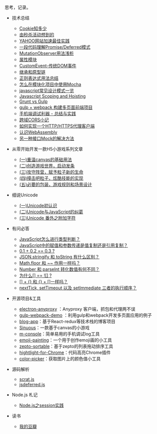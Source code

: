 思考，记录。

- 技术总结
  - [Cookie知多少](https://github.com/fwon/blog/issues/11)  
  - [由秒杀活动想到的](https://github.com/fwon/blog/issues/13)  
  - [YAHOO网站加速最佳实践](https://github.com/fwon/blog/issues/1)
  - [一段代码理解Promise/Deferred模式](https://github.com/fwon/blog/issues/2)
  - [MutationObserver用法浅析](https://github.com/fwon/blog/issues/5)
  - [属性模块](https://github.com/fwon/blog/issues/6)
  - [CustomEvent-传统DOM事件](https://github.com/fwon/blog/issues/7)
  - [继承和原型链](https://github.com/fwon/blog/issues/8)
  - [正则表达式用法总结](https://github.com/fwon/blog/issues/9)
  - [怎么在模块化项目中使用Mocha](https://github.com/fwon/blog/issues/10)
  - [javascript常见设计模式一览](https://github.com/fwon/blog/issues/14)
  - [Javascript Scoping and Hoisting](https://github.com/fwon/blog/issues/15)
  - [Grunt vs Gulp](https://github.com/fwon/blog/issues/16)
  - [gulp + webpack 构建多页面前端项目](https://github.com/fwon/blog/issues/17)
  - [手机端调试利器 - 总结与实践](https://github.com/fwon/blog/issues/18)
  - [跨域CORS小记](https://github.com/fwon/blog/issues/27)
  - [如何实现一个HTTP/HTTPS代理客户端](https://github.com/fwon/blog/issues/38)
  - [认识WebAssembly](https://github.com/fwon/blog/issues/39)
  - [另一种接口Mock的解决方法](https://github.com/fwon/blog/issues/40)


- 从零开始开发一款H5小游戏系列文章
  - [(一)重温canvas的基础用法](https://github.com/fwon/blog/issues/19)
  - [(二)创造游戏世界，启动发条](https://github.com/fwon/blog/issues/20)
  - [(三)攻守阵营，赋予粒子新的生命](https://github.com/fwon/blog/issues/21)
  - [(四)撞击吧粒子，炫酷技能的实现](https://github.com/fwon/blog/issues/22)
  - [(五)必要的包装，游戏规则和场景设计](https://github.com/fwon/blog/issues/23)

- 细说Unicode
  - [(一)Unicode初认识](https://github.com/fwon/blog/issues/24)
  - [(二)Unicode与JavaScript的纠葛](https://github.com/fwon/blog/issues/25)
  - [(三)Unicode 番外之附加字符](https://github.com/fwon/blog/issues/26)

- 有问必答
  - [JavaScript怎么进行类型判断？](https://github.com/fwon/blog/issues/28)
  - [JavaScript中的赋值和参数传递是值复制还是引用复制？](https://github.com/fwon/blog/issues/29)
  - [0.1 + 0.2 == 0.3 ?](https://github.com/fwon/blog/issues/30)
  - [JSON.stringify 和 toString 有什么区别？](https://github.com/fwon/blog/issues/31)
  - [Math.floor 和 ~~ 作用一样吗？](https://github.com/fwon/blog/issues/32)
  - [Number 和 parseInt 转化数值有何不同？](https://github.com/fwon/blog/issues/33)
  - [为什么[] == ![] ?](https://github.com/fwon/blog/issues/34)
  - [[] + {} 和 {} + []一样吗？](https://github.com/fwon/blog/issues/35)
  - [nextTick, setTimeout 以及 setImmediate 三者的执行顺序？](https://github.com/fwon/blog/issues/36)
  
- 开源项目&工具
  - [electron-anyproxy](https://github.com/fwon/electron-anyproxy) ：Anyproxy 客户端，抓包和代理两不误
  - [gulp-webpack-demo](https://github.com/fwon/gulp-webpack-demo) ：利用gulp和webpack开发多页面应用的例子
  - [blog-app](https://github.com/fwon/blog-app)：基于React-redux等技术栈的博客项目
  - [Sinuous](https://github.com/fwon/Sinuous)：一款基于canvas的小游戏
  - [m-console](https://github.com/fwon/m-console)：简单易用的手机调试log工具
  - [emoji-painting](https://github.com/fwon/emoji-painting)：一个用于创作emoji画的小工具
  - [zepto-sortable](https://github.com/fwon/zepto-sortable)：基于zepto的列表拖动排序工具
  - [hightlight-for-Chrome](https://github.com/fwon/hightlight-for-Chrome)：代码高亮Chrome插件
  - [color-picker](https://github.com/fwon/color-picker)：获取图片上的颜色值小工具

- 源码解析
  - [scrat.js](https://github.com/fwon/sources/blob/master/scrat.js)
  - [jsdeferred.js](https://github.com/fwon/sources/blob/master/jsdeferred.js)
  
- Node.js 札记

  - [Node.js之session实践](https://github.com/fwon/blog/issues/12)
  
- 读书

  - [我的豆瓣](http://www.douban.com/people/39652254/)

